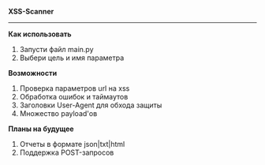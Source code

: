**XSS-Scanner**
_____

**Как использовать**
1. Запусти файл main.py
2. Выбери цель и имя параметра

**Возможности**
1. Проверка параметров url на xss
2. Обработка ошибок и таймаутов
3. Заголовки User-Agent для обхода защиты
4. Множество payload'ов
   
**Планы на будущее**
1. Отчеты в формате json|txt|html
2. Поддержка POST-запросов

